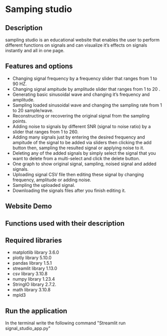 # Samping studio

## Description 
sampling studio is an educational website that enables the user to perform different functions on signals and can visualize it’s effects on signals instantly and all in one page.

## Features and options 
* Changing signal frequency by a frequency slider that ranges from 1 to 90 HZ.
* Changing signal ampitude by amplitude slider that ranges from 1 to 20 .
* Generating basic sinusoidal wave and changing it’s frequency and amplitude.
* Sampling loaded sinusoidal wave and changing the sampling rate from 1 to 20 sample/wave.
* Reconstructing or recovering the original signal from the sampling points.
* Adding noise to signals by different SNR (signal to noise ratio) by a slider that ranges from 1 to 260.
* Adding many signals just by entering the desired frequency and ampitude of the signal to be added via sliders then clicking the add button then, sampling the resulted signal or applying noise to it.
* Deleting any of the added signals by simply select the signal that you want to delete from a multi-select and click the delete button.
* One graph to show original signal, sampling, noised signal and added signals.
* Uploading signal CSV file then editing these signal by changing frequency, amplitude or adding noise.
* Sampling the uploaded signal.
* Downloading the signals files after you finish editing it.

## Website Demo

## Functions used with their description 

## Required libraries
* matplotlib library 3.6.0
* plotly library 5.10.0
* pandas library 1.5.1
* streamlit library 1.13.0
* csv library 3.10.8
* numpy library 1.23.4
* StringIO library 2.7.2.
* math library 3.10.8
* mpld3 

## Run the application 
In the terminal write the following command "Streamlit run signal_studio_app.py"

